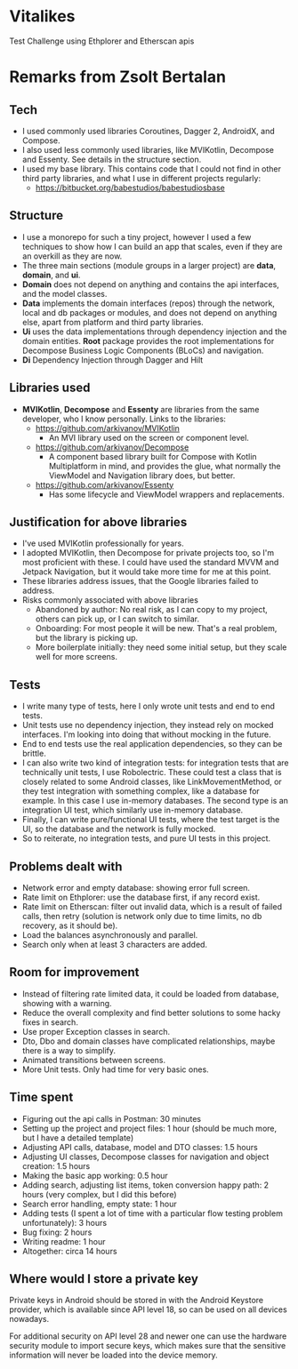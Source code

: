 # Vitalikes
Test Challenge using Ethplorer and Etherscan apis

# Remarks from Zsolt Bertalan

## Tech

* I used commonly used libraries Coroutines, Dagger 2, AndroidX, and Compose.
* I also used less commonly used libraries, like MVIKotlin, Decompose and Essenty. See details in the structure section.
* I used my base library. This contains code that I could not find in other third party libraries, and what I use in 
  different projects regularly:
  * https://bitbucket.org/babestudios/babestudiosbase

## Structure

* I use a monorepo for such a tiny project, however I used a few techniques to show how I can build an app that 
  scales, even if they are an overkill as they are now.
* The three main sections (module groups in a larger project) are **data**, **domain**, and **ui**.
* **Domain** does not depend on anything and contains the api interfaces, and the model classes.
* **Data** implements the domain interfaces (repos) through the network, local and db packages or modules, and does not 
  depend on anything else, apart from platform and third party libraries.
* **Ui** uses the data implementations through dependency injection and the domain entities. **Root** package 
  provides the root implementations for Decompose Business Logic Components (BLoCs) and navigation.
* **Di** Dependency Injection through Dagger and Hilt

## Libraries used

* **MVIKotlin**, **Decompose** and **Essenty** are libraries from the same developer, who I know personally. Links to 
  the libraries:
    * https://github.com/arkivanov/MVIKotlin
      * An MVI library used on the screen or component level.
    * https://github.com/arkivanov/Decompose
      * A component based library built for Compose with Kotlin Multiplatform in mind, and provides the glue, what 
        normally the ViewModel and Navigation library does, but better. 
    * https://github.com/arkivanov/Essenty
      * Has some lifecycle and ViewModel wrappers and replacements.

## Justification for above libraries

* I've used MVIKotlin professionally for years.
* I adopted MVIKotlin, then Decompose for private projects too, so I'm most proficient with these. I could have used 
  the standard MVVM and Jetpack Navigation, but it would take more time for me at this point.
* These libraries address issues, that the Google libraries failed to address.
* Risks commonly associated with above libraries
  * Abandoned by author: No real risk, as I can copy to my project, others can pick up, or I can switch to similar.
  * Onboarding: For most people it will be new. That's a real problem, but the library is picking up.
  * More boilerplate initially: they need some initial setup, but they scale well for more screens.

## Tests

* I write many type of tests, here I only wrote unit tests and end to end tests.
* Unit tests use no dependency injection, they instead rely on mocked interfaces. I'm looking into 
doing that without mocking in the future.
* End to end tests use the real application dependencies, so they can be brittle.
* I can also write two kind of integration tests: for integration tests that are technically unit 
tests, I use Robolectric. These could test a class that is closely related to some Android classes, 
like LinkMovementMethod, or they test integration with something complex, like a database for 
example. In this case I use in-memory databases. The second type is an integration UI test, which 
similarly use in-memory database.
* Finally, I can write pure/functional UI tests, where the test target is the UI, so the database and the 
network is fully mocked.
* So to reiterate, no integration tests, and pure UI tests in this project.

## Problems dealt with

* Network error and empty database: showing error full screen.
* Rate limit on Ethplorer: use the database first, if any record exist.
* Rate limit on Etherscan: filter out invalid data, which is a result of failed calls, then retry (solution is 
  network only due to time limits, no db recovery, as it should be).
* Load the balances asynchronously and parallel.
* Search only when at least 3 characters are added.

## Room for improvement

* Instead of filtering rate limited data, it could be loaded from database, showing with a warning.
* Reduce the overall complexity and find better solutions to some hacky fixes in search.
* Use proper Exception classes in search.
* Dto, Dbo and domain classes have complicated relationships, maybe there is a way to simplify.
* Animated transitions between screens.
* More Unit tests. Only had time for very basic ones.

## Time spent

* Figuring out the api calls in Postman: 30 minutes
* Setting up the project and project files: 1 hour (should be much more, but I have a detailed template)
* Adjusting API calls, database, model and DTO classes: 1.5 hours
* Adjusting UI classes, Decompose classes for navigation and object creation: 1.5 hours
* Making the basic app working: 0.5 hour
* Adding search, adjusting list items, token conversion happy path: 2 hours (very complex, but I did this before)
* Search error handling, empty state: 1 hour
* Adding tests (I spent a lot of time with a particular flow testing problem unfortunately): 3 hours
* Bug fixing: 2 hours
* Writing readme: 1 hour
* Altogether: circa 14 hours

## Where would I store a private key

Private keys in Android should be stored in with the Android Keystore provider, which is available since API level 
18, so can be used on all devices nowadays. 

For additional security on API level 28 and newer one can use the hardware security module to import secure keys, 
which makes sure that the sensitive information will never be loaded into the device memory.
